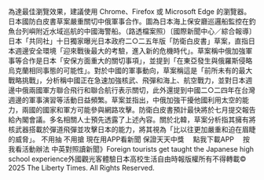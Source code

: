 為達最佳瀏覽效果，建議使用 Chrome、Firefox 或 Microsoft Edge 的瀏覽器。日本國防白皮書草案嚴重關切中俄軍事合作。圖為日本海上保安廳巡邏船監控在釣魚台列嶼附近水域巡航的中國海警船。（路透檔案照）〔國際新聞中心／綜合報導〕日本「共同社」十日獨家曝光日本政府二○二五年版「防衛白皮書」草案，直指日本週邊安全環境「迎來戰後最大的考驗，進入新的危機時代」。草案稱中俄加強軍事等合作是日本「安保方面重大的關切事項」，並提到「在東亞發生與俄羅斯侵略烏克蘭相同事態的可能性」。對於中國的軍事動向，草案稱這是「前所未有的最大戰略挑戰」，分析稱中國正在急速加強核武、飛彈和海上、航空戰力，並對日本週邊中俄兩國軍方聯合飛行和聯合航行表示關切，此外還提到中國二○二四年在台灣週邊的軍事演習等活動日益頻繁。草案並指出，中俄加強干擾他國利用太空的能力，兩國的國家和軍方可能參與網路攻擊。防衛白皮書預計最快將於七月提交報告給內閣會議。多名相關人士預先透露了上述內容。關於北韓，草案分析指其擁有將核武器搭載於彈道飛彈並攻擊日本的能力，將其視為「比以往更加嚴重和迫在眉睫的威脅」。
    不用抽 不用搶 現在用APP看新聞 保證天天中獎　
    點我下載APP　
    按我看活動辦法
中英對照讀新聞》Foreign tourists get taught the Japanese high school experience外國觀光客體驗日本高校生活自由時報版權所有不得轉載© 2025 The Liberty Times. All Rights Reserved.